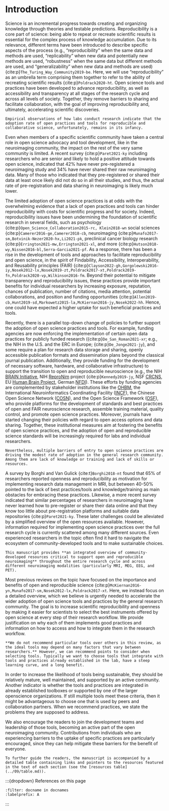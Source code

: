 Introduction
=========================================================

Science is an incremental progress towards creating and organizing knowledge through theories and testable predictions. Reproducibility is a core part of science: being able to repeat or recreate scientific results is essential for the complex process of knowledge accumulation. Due to its relevance, different terms have been introduced to describe specific aspects of the process (e.g., “reproducibility” when the same data and methods are used, “replicability” when new data and potentially new methods are used, “robustness” when the same data but different methods are used, and “generalizability” when new data and methods are used) {cite:p}`The_Turing_Way_Community2019-be`. Here, we will use “reproducibility” as an umbrella term comprising them together to refer to the ability of recreating scientific results {cite:p}`Poldrack2020-ht`. Open science tools and practices have been developed to advance reproducibility, as well as accessibility and transparency at all stages of the research cycle and across all levels of society. Together, they remove barriers to sharing and facilitate collaboration, with the goal of improving reproducibility and, ultimately, accelerating scientific discoveries.

```{admonition} Issue
Empirical observations of how labs conduct research indicate that the adoption rate of open practices and tools for reproducible and collaborative science, unfortunately, remains in its infancy.
```

Even when members of a specific scientific community have taken a central role in open science advocacy and tool development, like in the neuroimaging community, the impact on the rest of the very same community is limited. A recent survey {cite:p}`Paret2021-ky` including researchers who are senior and likely to hold a positive attitude towards open science, indicated that 42% have never pre-registered a neuroimaging study and 34% have never shared their raw neuroimaging data. Many of those who indicated that they pre-registered or shared their data at least once likely did not do so in all their studies, and thus, the actual rate of pre-registration and data sharing in neuroimaging is likely much lower.

The limited adoption of open science practices is at odds with the overwhelming evidence that a lack of open practices and tools can hinder reproducibility with costs for scientific progress and for society. Indeed, reproducibility issues have been undermining the foundation of scientific research in several fields, such as psychology {cite:p}`Open_Science_Collaboration2015-rc, Klein2018-wn` social sciences {cite:p}`Camerer2016-ge,Camerer2018-cb`, neuroimaging {cite:p}`Munafo2017-sm,Botvinik-Nezer2020-hx,Li2021-pk`, preclinical cancer biology research {cite:p}`Errington2021-mw,Errington2021-xl`, and more {cite:p}`Hutson2018-wy,Nissen2016-bl,Serra-Garcia2021-pf`. As a response, there has been a rise in the development of tools and approaches to facilitate reproducibility and open science, in the spirit of Findability, Accessibility, Interoperability, and Reusability principles (FAIR) {cite:p}`Clayson2022-gh,Gorgolewski2016-iy,Nosek2012-lx,Nosek2019-zt,Poldrack2017-xt,Poldrack2019-fn,Poldrack2020-vp,Wilkinson2016-fm`. Beyond their potential to mitigate transparency and reproducibility issues, these practices provide important benefits for individual researchers by increasing exposure, reputation, chances of publication, number of citations, media attention, potential collaborations, and position and funding opportunities {cite:p}`Allen2019-cb,Hunt2019-sd,Markowetz2015-la,McKiernan2016-jy,Nosek2022-hh`. Hence, one could have expected a higher uptake for such beneficial practices and tools.

Recently, there is a parallel top-down change of policies to further support the adoption of open science practices and tools. For example, funding agencies are now enforcing the implementation of certain open data practices for publicly funded research ({cite:p}`De_San_Roman2021-xr`; e.g., the NIH in the U.S. and the ERC in Europe; {cite:p}`De_Jonge2021-jy`), and some require a plan for research data storage and sharing, openly accessible publication formats and dissemination plans beyond the classical journal publication. Additionally, they provide funding for the development of necessary software, hardware, and collaborative infrastructure) to support the transition to open and reproducible neuroscience (e.g., the NIH [BRAIN Initiative](https://braininitiative.nih.gov/), NIH [ReproNim](https://www.repronim.org/) project {cite:p}`Kennedy2019-jy`, NSF [CRCNS](https://crcns.org/), EU [Human Brain Project](https://www.humanbrainproject.eu/en/), German [NFDI](https://www.nfdi.de)). These efforts by funding agencies are complemented by stakeholder institutions like the [OHBM](https://www.humanbrainmapping.org), the International Neuroinformatics Coordinating Facility ([INCF](https://www.incf.org)), the Chinese Open Science Network ([COSN](https://open-sci.cn)), and the Open Science Framework ([OSF](https://osf.io)), who provide platforms for the development of standards and best practices of open and FAIR neuroscience research, assemble training material, quality control, and promote open science practices. Moreover, journals have started changing their policies with regard to open access options and data sharing. Together, these institutional measures aim at fostering the benefits of open science practices, and the adoption of open and reproducible science standards will be increasingly required for labs and individual researchers.

```{admonition} Issue
Nevertheless, multiple barriers of entry to open science practices are driving the modest rate of adoption in the general research community. Among them are lack of knowledge or training and lack of skills or resources.
```

A survey by Borghi and Van Gulick {cite:t}`Borghi2018-nt` found that 65% of researchers reported openness and reproducibility as motivation for implementing research data management in MRI, but between 40-50% pointed to the lack of best practices/tools and knowledge/training as main obstacles for embracing these practices. Likewise, a more recent survey indicated that similar percentages of researchers in neuroimaging have never learned how to pre-register or share their data online and that they know too little about pre-registration platforms and suitable data repositories {cite:p}`Paret2021-ky`. These later challenges could be alleviated by a simplified overview of the open resources available. However, information required for implementing open science practices over the full research cycle is currently scattered among many different sources. Even experienced researchers in the topic often find it hard to navigate the ecosystem of community-developed tools and to make sustainable choices.

```{admonition} What do we provide
This manuscript provides **an integrated overview of community-developed resources critical to support open and reproducible neuroimaging** throughout the entire research cycle and across different neuroimaging modalities (particularly MRI, MEG, EEG, and PET).
```

Most previous reviews on the topic have focused on the importance and benefits of open and reproducible science {cite:p}`McKiernan2016-yn,Munafo2017-sm,Nosek2012-lx,Poldrack2017-xt`. Here, we instead focus on a detailed overview, which we believe is urgently needed to accelerate the wider adoption of open science tools and practices by the general research community. The goal is to increase scientific reproducibility and openness by making it easier for scientists to select the best instruments offered by open science at every step of their research workflow. We provide justification on why each of them implements good practices and information on how to access and how to integrate them in the research workflow.

```{admonition} What do we not provide
**We do not recommend particular tools over others in this review, as the ideal tools may depend on many factors that vary between researchers.** However, we can recommend points to consider when selecting tools. Typically we want to choose tools that integrate with tools and practices already established in the lab, have a steep learning curve, and a long benefit.
```

In order to increase the likelihood of tools being sustainable, they should be relatively mature, well maintained, and supported by an active community. Another indicator is whether the tools and practices are integrated in already established toolboxes or supported by one of the larger openscience organizations. If still multiple tools meet these criteria, then it might be advantageous to choose one that is used by peers and collaboration partners. When we recommend practices, we state the problems they are supposed to address.

We also encourage the readers to join the development teams and leadership of those tools, becoming an active part of the open neuroimaging community. Contributions from individuals who are experiencing barriers to the uptake of specific practices are particularly encouraged, since they can help mitigate these barriers for the benefit of everyone.

```{admonition} Resources table
To further guide the readers, the manuscript is accompanied by a detailed table containing links and pointers to the resources featured in the text of each section (see the [resources table](../09/table.md)).
```

:::{dropdown} References on this page
```{bibliography}
:filter: docname in docnames
:labelprefix: A
```
:::
